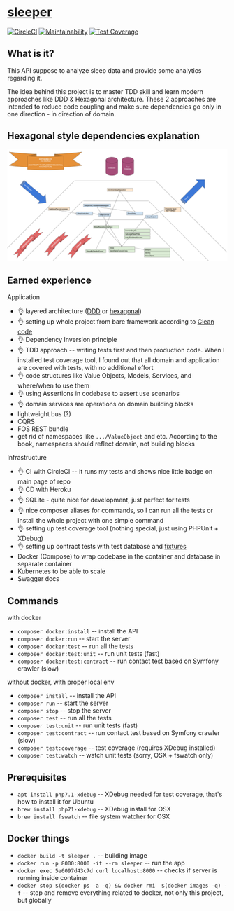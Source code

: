 [sleeper](https://sleeper-prod.herokuapp.com/)
=======

[![CircleCI](https://circleci.com/gh/ibudasov/sleeper.svg?style=svg)](https://circleci.com/gh/ibudasov/sleeper)
[![Maintainability](https://api.codeclimate.com/v1/badges/56879f98704275a90180/maintainability)](https://codeclimate.com/github/ibudasov/sleeper/maintainability)
[![Test Coverage](https://api.codeclimate.com/v1/badges/56879f98704275a90180/test_coverage)](https://codeclimate.com/github/ibudasov/sleeper/test_coverage)

What is it?
-----------

This API suppose to analyze sleep data and provide some analytics regarding it.

The idea behind this project is to master TDD skill and learn modern approaches like DDD & Hexagonal architecture.
These 2 approaches are intended to reduce code coupling and make sure dependencies go only in one direction - in direction of domain.

Hexagonal style dependencies explanation
----------------------------------------

![Dependencies](src/SleeperBundle/Resources/dependencies.png)


Earned experience
-----------------

Application
- 👌 layered architecture ([DDD](https://leanpub.com/ddd-in-php) or [hexagonal](http://www.youtube.com/playlist?list=PLviuozY4UHkkLGVVUbUDSyvcnaVox2cXo))
- 👌 setting up whole project from bare framework according to [Clean code](https://www.amazon.com/Clean-Code-Handbook-Software-Craftsmanship/dp/0132350882)
- 👌 Dependency Inversion principle
- 👌 TDD approach -- writing tests first and then production code. When I installed test coverage tool, I found out that all domain and application are covered with tests, with no additional effort
- 👌 code structures like Value Objects, Models, Services, and where/when to use them
- 👌 using Assertions in codebase to assert use scenarios 
- 👌 domain services are operations on domain building blocks
- lightweight bus (?)
- CQRS
- FOS REST bundle
- get rid of namespaces like `.../ValueObject` and etc. According to the book, namespaces should reflect domain, not building blocks

Infrastructure  
- 👌 CI with CircleCI -- it runs my tests and shows nice little badge on main page of repo
- 👌 CD with Heroku 
- 👌 SQLite - quite nice for development, just perfect for tests
- 👌 nice composer aliases for commands, so I can run all the tests or install the whole project with one simple command
- 👌 setting up test coverage tool (nothing special, just using PHPUnit + XDebug)
- 👌 setting up contract tests with test database and [fixtures](https://github.com/hautelook/AliceBundle)
- Docker (Compose) to wrap codebase in the container and database in separate container
- Kubernetes to be able to scale
- Swagger docs

Commands
--------

with docker
- `composer docker:install` -- install the API
- `composer docker:run` -- start the server
- `composer docker:test` -- run all the tests
- `composer docker:test:unit` -- run unit tests (fast)
- `composer docker:test:contract` -- run contact test based on Symfony crawler (slow)

without docker, with proper local env
- `composer install` -- install the API
- `composer run` -- start the server
- `composer stop` -- stop the server
- `composer test` -- run all the tests
- `composer test:unit` -- run unit tests (fast)
- `composer test:contract` -- run contact test based on Symfony crawler (slow)
- `composer test:coverage` -- test coverage (requires XDebug installed)
- `composer test:watch` -- watch unit tests (sorry, OSX + fswatch only)


Prerequisites
-------------

- `apt install php7.1-xdebug` -- XDebug needed for test coverage, that's how to install it for Ubuntu
- `brew install php71-xdebug` -- XDebug install for OSX
- `brew install fswatch` -- file system watcher for OSX


Docker things
-------------

- `docker build -t sleeper .` -- building image
- `docker run -p 8000:8000 -it --rm sleeper` -- run the app
- `docker exec 5e6097d43c7d curl localhost:8000` -- checks if server is running inside container
- `docker stop $(docker ps -a -q) && docker rmi  $(docker images -q) -f` -- stop and remove everything related to docker, not only this project, but globally 